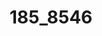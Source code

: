 ---
layout: photo
title: "185_8546"
image_main: 14/20050430-185_8546-500.jpg
image_thumbnail: 14/20050430-185_8546-100.jpg
left: 13.html
right: 06.html
---